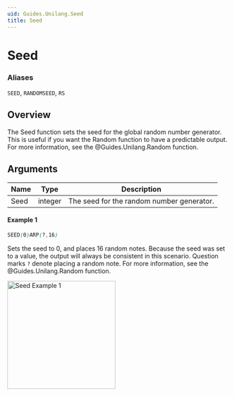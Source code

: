 ```yaml
---
uid: Guides.Unilang.Seed
title: Seed
---
```


# Seed
### Aliases
`SEED`, `RANDOMSEED`, `RS`

## Overview
The Seed function sets the seed for the global random number generator. 
This is useful if you want the Random function to have a predictable output.
For more information, see the @Guides.Unilang.Random function.

## Arguments
| Name        | Type        | Description                               |
| ----------- | ----------- | ----------------------------------------- |
| Seed        | integer     | The seed for the random number generator. |

#### Example 1
```css
SEED(0)ARP(?,16)
```
Sets the seed to 0, and places 16 random notes. Because the seed was set to a value, the output will always be consistent in this scenario.
Question marks `?` denote placing a random note. For more information, see the @Guides.Unilang.Random function.

<img src="/images/unilang_examples/seed/example1.png" alt="Seed Example 1" style="width:245px;"/>